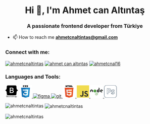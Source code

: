 
<h1 align="center">Hi 👋, I'm Ahmet can Altıntaş</h1>
<h3 align="center">A passionate frontend developer from Türkiye</h3>

- 📫 How to reach me **ahmetcnaltintas@gmail.com**

<h3 align="left">Connect with me:</h3>
<p align="left">
<a href="https://codepen.io/ahmetcnaltintas" target="blank"><img align="center" src="https://raw.githubusercontent.com/rahuldkjain/github-profile-readme-generator/master/src/images/icons/Social/codepen.svg" alt="ahmetcnaltintas" height="30" width="40" /></a>
<a href="https://www.linkedin.com/in/ahmet-can-alt%C4%B1nta%C5%9F-320275284" target="blank"><img align="center" src="https://raw.githubusercontent.com/rahuldkjain/github-profile-readme-generator/master/src/images/icons/Social/linked-in-alt.svg" alt="ahmet can altıntaş" height="30" width="40" /></a>
<a href="https://instagram.com/ahmetcnal16" target="blank"><img align="center" src="https://raw.githubusercontent.com/rahuldkjain/github-profile-readme-generator/master/src/images/icons/Social/instagram.svg" alt="ahmetcnal16" height="30" width="40" /></a>
</p>

<h3 align="left">Languages and Tools:</h3>
 <img src="https://raw.githubusercontent.com/devicons/devicon/master/icons/bootstrap/bootstrap-plain-wordmark.svg" alt="bootstrap" width="40" height="40"/> </a> <a href="https://www.w3schools.com/css/" target="_blank" rel="noreferrer"> <img src="https://raw.githubusercontent.com/devicons/devicon/master/icons/css3/css3-original-wordmark.svg" alt="css3" width="40" height="40"/> </a> <a href="https://www.figma.com/" target="_blank" rel="noreferrer"> <img src="https://www.vectorlogo.zone/logos/figma/figma-icon.svg" alt="figma" width="40" height="40"/> </a> <a href="https://git-scm.com/" target="_blank" rel="noreferrer"> <img src="https://www.vectorlogo.zone/logos/git-scm/git-scm-icon.svg" alt="git" width="40" height="40"/> </a> <a href="https://www.w3.org/html/" target="_blank" rel="noreferrer"> <img src="https://raw.githubusercontent.com/devicons/devicon/master/icons/html5/html5-original-wordmark.svg" alt="html5" width="40" height="40"/> </a> <a href="https://developer.mozilla.org/en-US/docs/Web/JavaScript" target="_blank" rel="noreferrer"> <img src="https://raw.githubusercontent.com/devicons/devicon/master/icons/javascript/javascript-original.svg" alt="javascript" width="40" height="40"/> </a> <a href="https://nodejs.org" target="_blank" rel="noreferrer"> <img src="https://raw.githubusercontent.com/devicons/devicon/master/icons/nodejs/nodejs-original-wordmark.svg" alt="nodejs" width="40" height="40"/> </a> <a href="https://www.photoshop.com/en" target="_blank" rel="noreferrer"> <img src="https://raw.githubusercontent.com/devicons/devicon/master/icons/photoshop/photoshop-line.svg" alt="photoshop" width="40" height="40"/> </a> </p>

<p><img align="left" src="https://github-readme-stats.vercel.app/api/top-langs?username=ahmetcnaltintas&show_icons=true&locale=en&layout=compact" alt="ahmetcnaltintas" /></p>

<p>&nbsp;<img align="center" src="https://github-readme-stats.vercel.app/api?username=ahmetcnaltintas&show_icons=true&locale=en" alt="ahmetcnaltintas" /></p>

<p><img align="center" src="https://github-readme-streak-stats.herokuapp.com/?user=ahmetcnaltintas&" alt="ahmetcnaltintas" /></p>
